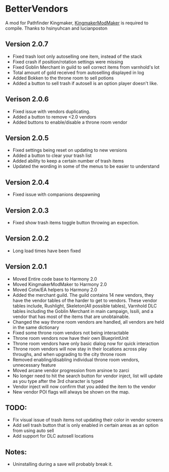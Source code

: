 # BetterVendors
A mod for Pathfinder Kingmaker, [KingmakerModMaker](https://github.com/thehambeard/KingmakerModMaker) is required to compile.  Thanks to hsinyuhcan and lucianposton

## Version 2.0.7
* Fixed trash loot only autoselling one item, instead of the stack
* Fixed crash if position/rotation settings were missing
* Fixed Goblin Merchant in guild to sell correct items from varnhold's lot
* Total amount of gold received from autoselling displayed in log
* Added Bokken to the throne room to sell potions
* Added a button to sell trash if autosell is an option player doesn't like.
## Verison 2.0.6
* Fixed issue with vendors duplicating.
* Added a button to remove <2.0 vendors
* Added buttons to enable/disable a throne room vendor
## Version 2.0.5
* Fixed settings being reset on updating to new versions
* Added a button to clear your trash list
* Added ability to keep a certain number of trash items
* Updated the wording in some of the menus to be easier to understand
## Version 2.0.4
* Fixed issue with companions despawning
## Version 2.0.3
* Fixed show trash items toggle button throwing an expection.
## Version 2.0.2
* Long load times have been fixed
## Version 2.0.1
* Moved Entire code base to Harmony 2.0
* Moved KingmakerModMaker to Harmony 2.0
* Moved Cotw/EA helpers to Harmony 2.0
* Added the merchant guild. The guild contains 14 new vendors, they have the vendor tables of the harder to get to vendors.
These vendor tables include, Rushlight, Skeleton(All possible tables), Varnhold DLC tables including the Goblin Merchant in main campaign, 
Issili, and a vendor that has most of the items that are unobtainable.   
* Changed the way throne room vendors are handled, all vendors are held in the same dictionary
* Fixed some throne room vendors not being interactable
* Throne room vendors now have their own BlueprintUnit
* Throne room vendors have only basic dialog now for quick interaction
* Throne room vendors will now stay in their locations across play throughs, and when upgrading to the city throne room 
* Removed enabling/disabling individual throne room vendors, unnecessary feature
* Moved arcane vendor progression from arsinoe to zarci
* No longer need to hit the search button for vendor inject, list will update as you type after the 3rd character is typed
* Vendor inject will now confirm that you added the item to the vendor
* New vendor POI flags will always be shown on the map.

## TODO:
* Fix visual issue of trash items not updating their color in vendor screens
* Add sell trash button that is only enabled in certain areas as an option from using auto sell
* Add support for DLC autosell locations 

## Notes:
* Uninstalling during a save will probably break it.
